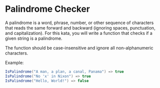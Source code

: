 # Palindrome Checker

A palindrome is a word, phrase, number, or other sequence of characters that reads the same forward and backward (ignoring spaces, punctuation, and capitalization). For this kata, you will write a function that checks if a given string is a palindrome.

The function should be case-insensitive and ignore all non-alphanumeric characters.

Example:
```csharp
IsPalindrome("A man, a plan, a canal, Panama") => true
IsPalindrome("No 'x' in Nixon") => true
IsPalindrome("Hello, World!") => false
```
